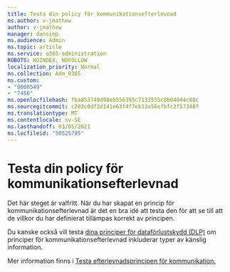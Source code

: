 ```yaml
---
title: Testa din policy för kommunikationsefterlevnad
ms.author: v-jmathew
author: v-jmathew
manager: dansimp
ms.audience: Admin
ms.topic: article
ms.service: o365-administration
ROBOTS: NOINDEX, NOFOLLOW
localization_priority: Normal
ms.collection: Adm_O365
ms.custom:
- "9000549"
- "7456"
ms.openlocfilehash: fba853749d98eb556395c7133555c0b04044c88c
ms.sourcegitcommit: c202c0df2d141e63f4f7eb13a56efbfc2f57348f
ms.translationtype: MT
ms.contentlocale: sv-SE
ms.lasthandoff: 03/05/2021
ms.locfileid: "50525795"
---
```

# <a name="test-your-communication-compliance-policy"></a>Testa din policy för kommunikationsefterlevnad

Det här steget är valfritt. När du har skapat en princip för kommunikationsefterlevnad är det en bra idé att testa den för att se till att de villkor du har definierat tillämpas korrekt av principen.

Du kanske också vill testa [dina principer för dataförlustskydd (DLP)](https://go.microsoft.com/fwlink/?linkid=2110890) om principer för kommunikationsefterlevnad inkluderar typer av känslig information.

Mer information finns i [Testa efterlevnadsprincipen för kommunikation.](https://go.microsoft.com/fwlink/?linkid=2111304)
